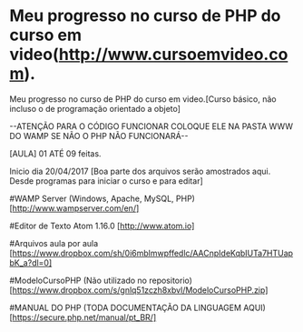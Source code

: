 # Meu progresso no curso de PHP do curso em video(http://www.cursoemvideo.com).
Meu progresso no curso de PHP do curso em video.[Curso básico, não incluso o de programação orientado a objeto]

--ATENÇÃO PARA O CÓDIGO FUNCIONAR COLOQUE ELE NA PASTA WWW DO WAMP SE NÃO O PHP NÃO FUNCIONARÁ--

[AULA] 01 ATÉ 09 feitas.

Inicio dia 20/04/2017 [Boa parte dos arquivos serão amostrados aqui. Desde programas para iniciar o curso e para editar]

#WAMP Server (Windows, Apache, MySQL, PHP) [http://www.wampserver.com/en/]

#Editor de Texto
Atom 1.16.0 [http://www.atom.io]

#Arquivos aula por aula
[https://www.dropbox.com/sh/0i6mblmwpffedlc/AACnpIdeKqbIUTa7HTUapbK_a?dl=0]

#ModeloCursoPHP (Não utilizado no repositorio) [https://www.dropbox.com/s/gnlq51zczh8xbvl/ModeloCursoPHP.zip]

#MANUAL DO PHP (TODA DOCUMENTAÇÃO DA LINGUAGEM AQUI)
[https://secure.php.net/manual/pt_BR/]

